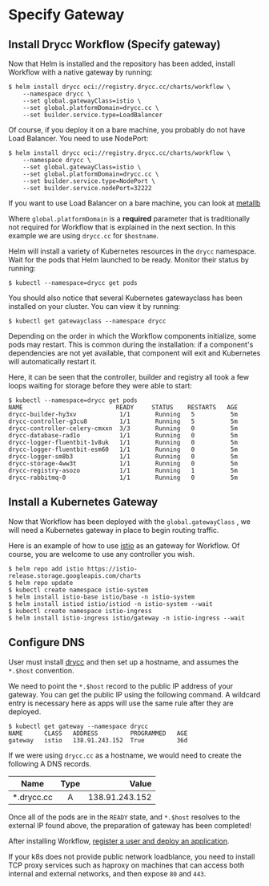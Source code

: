 # Specify Gateway

## Install Drycc Workflow (Specify gateway)

Now that Helm is installed and the repository has been added, install Workflow with a native gateway by running:

```
$ helm install drycc oci://registry.drycc.cc/charts/workflow \
    --namespace drycc \
    --set global.gatewayClass=istio \
    --set global.platformDomain=drycc.cc \
    --set builder.service.type=LoadBalancer
```

Of course, if you deploy it on a bare machine, you probably do not have Load Balancer. You need to use NodePort:
```
$ helm install drycc oci://registry.drycc.cc/charts/workflow \
    --namespace drycc \
    --set global.gatewayClass=istio \
    --set global.platformDomain=drycc.cc \
    --set builder.service.type=NodePort \
    --set builder.service.nodePort=32222
```

If you want to use Load Balancer on a bare machine, you can look at [metallb](https://github.com/metallb/metallb)

Where `global.platformDomain` is a **required** parameter that is traditionally not required for Workflow that is explained in the next section. In this example we are using `drycc.cc` for `$hostname`.

Helm will install a variety of Kubernetes resources in the `drycc` namespace.
Wait for the pods that Helm launched to be ready. Monitor their status by running:

```
$ kubectl --namespace=drycc get pods
```

You should also notice that several Kubernetes gatewayclass has been installed on your cluster. You can view it by running:

```
$ kubectl get gatewayclass --namespace drycc
```

Depending on the order in which the Workflow components initialize, some pods may restart. This is common during the
installation: if a component's dependencies are not yet available, that component will exit and Kubernetes will
automatically restart it.

Here, it can be seen that the controller, builder and registry all took a few loops waiting for storage before they were able to start:

```
$ kubectl --namespace=drycc get pods
NAME                          READY     STATUS    RESTARTS   AGE
drycc-builder-hy3xv            1/1       Running   5          5m
drycc-controller-g3cu8         1/1       Running   5          5m
drycc-controller-celery-cmxxn  3/3       Running   0          5m
drycc-database-rad1o           1/1       Running   0          5m
drycc-logger-fluentbit-1v8uk   1/1       Running   0          5m
drycc-logger-fluentbit-esm60   1/1       Running   0          5m
drycc-logger-sm8b3             1/1       Running   0          5m
drycc-storage-4ww3t            1/1       Running   0          5m
drycc-registry-asozo           1/1       Running   1          5m
drycc-rabbitmq-0               1/1       Running   0          5m
```

## Install a Kubernetes Gateway

Now that Workflow has been deployed with the `global.gatewayClass` , we will need a Kubernetes gateway in place to begin routing traffic.

Here is an example of how to use [istio](https://istio.io/) as an gateway for Workflow. Of course, you are welcome to use any controller you wish.

```
$ helm repo add istio https://istio-release.storage.googleapis.com/charts
$ helm repo update
$ kubectl create namespace istio-system
$ helm install istio-base istio/base -n istio-system
$ helm install istiod istio/istiod -n istio-system --wait
$ kubectl create namespace istio-ingress
$ helm install istio-ingress istio/gateway -n istio-ingress --wait
```

## Configure DNS

User must install [drycc](../quickstart/install-workflow.md) and then set up a hostname, and assumes the `*.$host` convention.

We need to point the `*.$host` record to the public IP address of your gateway. You can get the public IP using the following command. A wildcard entry is necessary here as apps will use the same rule after they are deployed.

```
$ kubectl get gateway --namespace drycc
NAME      CLASS   ADDRESS         PROGRAMMED   AGE
gateway   istio   138.91.243.152  True         36d
```

If we were using `drycc.cc` as a hostname, we would need to create the following A DNS records.

| Name                         | Type          | Value          |
| ---------------------------- |:-------------:| --------------:|
| *.drycc.cc                   | A             | 138.91.243.152 |

Once all of the pods are in the `READY` state, and `*.$host` resolves to the external IP found above, the preparation of gateway has been completed!

After installing Workflow, [register a user and deploy an application](../quickstart/deploy-an-app.md).

If your k8s does not provide public network loadblance, you need to install TCP proxy services such as haproxy on machines that can 
access both internal and external networks, and then expose `80` and `443`.